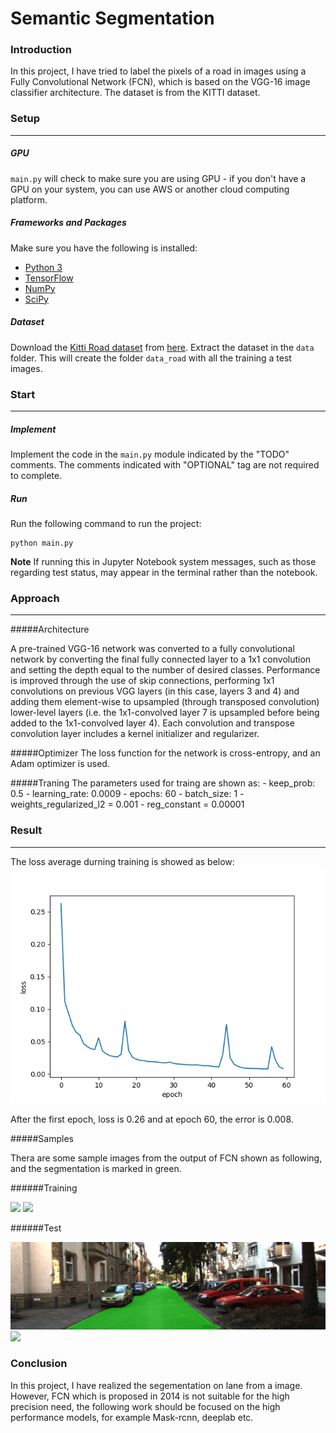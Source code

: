 # Semantic Segmentation
### Introduction
In this project, I have tried to label the pixels of a road in images using a Fully Convolutional Network (FCN), which is based on the VGG-16 image classifier architecture. The dataset is from the KITTI dataset.

### Setup
***
##### GPU
`main.py` will check to make sure you are using GPU - if you don't have a GPU on your system, you can use AWS or another cloud computing platform.
##### Frameworks and Packages
Make sure you have the following is installed:
 - [Python 3](https://www.python.org/)
 - [TensorFlow](https://www.tensorflow.org/)
 - [NumPy](http://www.numpy.org/)
 - [SciPy](https://www.scipy.org/)
##### Dataset
Download the [Kitti Road dataset](http://www.cvlibs.net/datasets/kitti/eval_road.php) from [here](http://www.cvlibs.net/download.php?file=data_road.zip).  Extract the dataset in the `data` folder.  This will create the folder `data_road` with all the training a test images.

### Start
***
##### Implement
Implement the code in the `main.py` module indicated by the "TODO" comments.
The comments indicated with "OPTIONAL" tag are not required to complete.
##### Run
Run the following command to run the project:
```
python main.py
```
**Note** If running this in Jupyter Notebook system messages, such as those regarding test status, may appear in the terminal rather than the notebook.

### Approach
***

#####Architecture

A pre-trained VGG-16 network was converted to a fully convolutional network by converting the final fully connected layer to a 1x1 convolution and setting the depth equal to the number of desired classes. Performance is improved through the use of skip connections, performing 1x1 convolutions on previous VGG layers (in this case, layers 3 and 4) and adding them element-wise to upsampled (through transposed convolution) lower-level layers (i.e. the 1x1-convolved layer 7 is upsampled before being added to the 1x1-convolved layer 4). Each convolution and transpose convolution layer includes a kernel initializer and regularizer.

#####Optimizer
The loss function for the network is cross-entropy, and an Adam optimizer is used.

#####Traning
The parameters used for traing are shown as:
	- keep_prob: 0.5
	- learning_rate: 0.0009
	- epochs: 60 
	- batch_size: 1
	- weights_regularized_l2 = 0.001
	- reg_constant = 0.00001

### Result
***

The loss average durning training is showed as below:
![loss_epoch](https://github.com/doublepoints/CarND-Semantic-Segmentation/blob/master/Figure_2.png) 


After the first epoch, loss is 0.26 and  at epoch 60, the error is 0.008.

#####Samples

Thera are some sample images from the output of FCN shown as following, and the segmentation is marked in green.

######Training

![](https://github.com/doublepoints/CarND-Semantic-Segmentation/blob/master/uu_000065.png) 
![](https://github.com/doublepoints/CarND-Semantic-Segmentation/blob/master/umm_000087.png) 

######Test

![](https://github.com/doublepoints/CarND-Semantic-Segmentation/blob/master/uu_000085.png) 
![](https://github.com/doublepoints/CarND-Semantic-Segmentation/blob/master/umm_000039.png) 
 
### Conclusion
In this project, I have realized the segementation on lane from a image. However, FCN which is proposed in 2014 is not suitable for the high precision need, the following work should be focused on the high performance models, for example Mask-rcnn, deeplab etc. 
